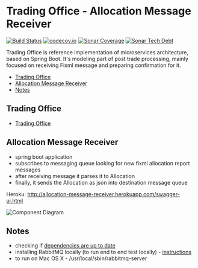 # Trading Office - Allocation Message Receiver 
[![Build Status](https://travis-ci.org/spolnik/trading-office-allocation-message-receiver.svg?branch=master)](https://travis-ci.org/spolnik/trading-office-allocation-message-receiver) [![codecov.io](https://codecov.io/github/spolnik/trading-office-allocation-message-receiver/coverage.svg?branch=master)](https://codecov.io/github/spolnik/trading-office-allocation-message-receiver?branch=master) [![Sonar Coverage](https://img.shields.io/sonar/https/sonar-nprogramming.rhcloud.com/trading-office-allocation-message-receiver/coverage.svg)](https://sonar-nprogramming.rhcloud.com/dashboard/index/1) [![Sonar Tech Debt](https://img.shields.io/sonar/https/sonar-nprogramming.rhcloud.com/trading-office-allocation-message-receiver/tech_debt.svg)](https://sonar-nprogramming.rhcloud.com/dashboard/index/1)

Trading Office is reference implementation of microservices architecture, based on Spring Boot. It's modeling part of post trade processing, mainly focused on receiving Fixml message and preparing confirmation for it.

- [Trading Office](#trading-office)
- [Allocation Message Receiver](#allocation-message-receiver)
- [Notes](#notes)

## Trading Office

- [Trading Office](https://github.com/spolnik/trading-office)

## Allocation Message Receiver
- spring boot application
- subscribes to messaging queue looking for new fixml allocation report messages
- after receiving message it parses it to Allocation
- finally, it sends the Allocation as json into destination message queue

Heroku: http://allocation-message-receiver.herokuapp.com/swagger-ui.html

![Component Diagram](https://raw.githubusercontent.com/spolnik/trading-office-allocation-message-receiver/master/design/allocation_message_receiver.png)

## Notes
- checking if [dependencies are up to date](https://www.versioneye.com/user/projects/56ad39427e03c7003ba41427)
- installing RabbitMQ locally (to run end to end test locally) - [instructions](https://www.rabbitmq.com/download.html)
- to run on Mac OS X - /usr/local/sbin/rabbitmq-server 
